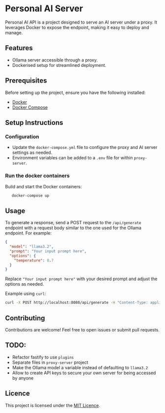 # Personal AI Server

Personal AI API is a project designed to serve an AI server under a proxy. It leverages Docker to expose the endpoint, making it easy to deploy and manage.

## Features

- Ollama server accessible through a proxy.
- Dockerised setup for streamlined deployment.

## Prerequisites

Before setting up the project, ensure you have the following installed:

- [Docker](https://www.docker.com/)
- [Docker Compose](https://docs.docker.com/compose/)

## Setup Instructions

### Configuration

- Update the `docker-compose.yml` file to configure the proxy and AI server settings as needed.
- Environment variables can be added to a `.env` file for within `proxy-server`.

### Run the docker containers

Build and start the Docker containers:

```bash
   docker-compose up
```

## Usage

To generate a response, send a POST request to the `/api/generate` endpoint with a request body similar to the one used for the Ollama endpoint. For example:

```json
{
  "model": "llama3.2",
  "prompt": "Your input prompt here",
  "options": {
    "temperature": 0.7
  }
}
```

Replace `"Your input prompt here"` with your desired prompt and adjust the options as needed.

Example using `curl`:

```bash
curl -X POST http://localhost:8080/api/generate -H "Content-Type: application/json" -d '{"model":"llama3.2","prompt": "Why is the sky blue? Answer in 1 sentence","options": {"temperature": 0.7}}'
```

## Contributing

Contributions are welcome! Feel free to open issues or submit pull requests.

## TODO:

- Refactor fastify to use `plugins`
- Separate files in `proxy-server` project
- Make the Ollama model a variable instead of defaulting to `llama3.2`
- Allow to create API keys to secure your own server for being accessed by anyone

## Licence

This project is licensed under the [MIT Licence](LICENSE).
